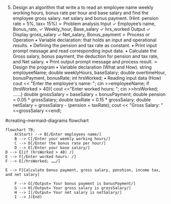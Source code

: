 5. Design an algorithm that write a to read an employee name weekly working hours, 
bonus rate per hour and base salary and find the employee gross salary. net salary 
and bonus payment. (Hint: pension rate = 5%, tax= 15%)
➢ Problem analysis
Input
✓ Employee’s name, Bonus_rate,
✓ Weekly_hour, Base_salary
✓ hrs_worked
Output
✓ Display gross_salary
✓ Net_salary, Bonus_payment
➢ Process or Operation
▪ Variable declaration: that holds an input and operational results.
▪ Defining the pension and tax rate as constant.
▪ Print input prompt message and read corresponding input data.
▪ Calculate the Gross salary, bonus payment, the deduction for pension and tax rate, and Net 
salary.
▪ Print output prompt message and process result.
➢ Design the program
• Variable declaration (What and How).
string employeeName; double weeklyHours, baseSalary;
double overtimeHour, bonusPayment, bonusRate; int hrsWorked;
• Reading input data (How)
cout << "Enter the employee's name: "; cin >>employeeName;
if (hrsWorked > 40){ cout <<"Enter worked hours: "; cin >>hrsWorked; ……}
double grossSalary = baseSalary + bonusPayment; double pension = 0.05 * grossSalary; 
double taxRate = 0.15 * grossSalary; double netSalary = grossSalary - (pension + taxRate);
cout << "Gross Salary: " <<grossSalary <<endl;


#creating-mermaid-diagrams
flowchart 

```mermaid
flowchart TB;
    A(Start) --> B[/Enter employees name/]
    B --> C[/Enter your weekly working hours/]
    C --> D[/Enter the bonus rate per hour/]
    D --> E[/Enter your base salary/]  
D --> E[if (hrsWorked > 40) /]
E --> F[/Enter worked hours: /]
F --> E[/hrsWorked; ……/]

E --> F[Calculate bonus payment, gross salary, penshion, income tax, and net salary]
    
    F --> G[/Output= Your bonus payment is bonusPayment/]
    G --> H[/Output= Your gross salary is grossSalary/]
    H --> I[/Output= Your net salary is netSalary/]
    I --> J(End)
```
